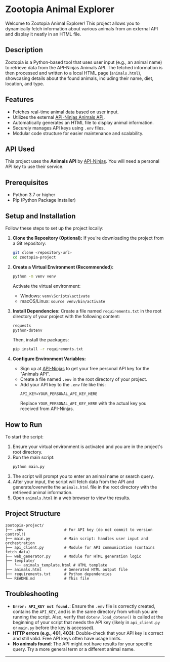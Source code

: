 # Zootopia Animal Explorer

Welcome to Zootopia Animal Explorer! This project allows you to dynamically fetch information about various animals from an external API and display it neatly in an HTML file.

## Description

Zootopia is a Python-based tool that uses user input (e.g., an animal name) to retrieve data from the API-Ninjas Animals API. The fetched information is then processed and written to a local HTML page (`animals.html`), showcasing details about the found animals, including their name, diet, location, and type.

## Features

* Fetches real-time animal data based on user input.
* Utilizes the external [API-Ninjas Animals API](https://api-ninjas.com/api/animals).
* Automatically generates an HTML file to display animal information.
* Securely manages API keys using `.env` files.
* Modular code structure for easier maintenance and scalability.

## API Used

This project uses the **Animals API** by [API-Ninjas](https://api-ninjas.com/api/animals). You will need a personal API key to use their service.

## Prerequisites

* Python 3.7 or higher
* Pip (Python Package Installer)

## Setup and Installation

Follow these steps to set up the project locally:

1.  **Clone the Repository (Optional):**
    If you're downloading the project from a Git repository:
    ```bash
    git clone <repository-url>
    cd zootopia-project
    ```

2.  **Create a Virtual Environment (Recommended):**
    ```bash
    python -m venv venv
    ```
    Activate the virtual environment:
    * Windows: `venv\Scripts\activate`
    * macOS/Linux: `source venv/bin/activate`

3.  **Install Dependencies:**
    Create a file named `requirements.txt` in the root directory of your project with the following content:
    ```txt
    requests
    python-dotenv
    ```
    Then, install the packages:
    ```bash
    pip install -r requirements.txt
    ```

4.  **Configure Environment Variables:**
    * Sign up at [API-Ninjas](https://api-ninjas.com) to get your free personal API key for the "Animals API".
    * Create a file named `.env` in the root directory of your project.
    * Add your API key to the `.env` file like this:
        ```env
        API_KEY=YOUR_PERSONAL_API_KEY_HERE
        ```
        Replace `YOUR_PERSONAL_API_KEY_HERE` with the actual key you received from API-Ninjas.

## How to Run

To start the script:

1.  Ensure your virtual environment is activated and you are in the project's root directory.
2.  Run the main script:
    ```bash
    python main.py
    ```
3.  The script will prompt you to enter an animal name or search query.
4.  After your input, the script will fetch data from the API and generate/overwrite the `animals.html` file in the root directory with the retrieved animal information.
5.  Open `animals.html` in a web browser to view the results.

## Project Structure

```
zootopia-project/
├── .env                  # For API key (do not commit to version control!)
├── main.py               # Main script: handles user input and orchestration
├── api_client.py         # Module for API communication (contains fetch_data)
├── web_generator.py      # Module for HTML generation logic
├── template/
│   └── animals_template.html # HTML template
├── animals.html          # Generated HTML output file
├── requirements.txt      # Python dependencies
└── README.md             # This file
```

## Troubleshooting

* **`Error: API_KEY not found.`**: Ensure the `.env` file is correctly created, contains the `API_KEY`, and is in the same directory from which you are running the script. Also, verify that `dotenv.load_dotenv()` is called at the beginning of your script that needs the API key (likely in `api_client.py` or `main.py` before the key is accessed).
* **HTTP errors (e.g., 401, 403)**: Double-check that your API key is correct and still valid. Free API keys often have usage limits.
* **No animals found**: The API might not have results for your specific query. Try a more general term or a different animal name.

---
